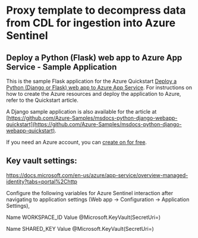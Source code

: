# Proxy template to decompress data from CDL for ingestion into Azure Sentinel

## Deploy a Python (Flask) web app to Azure App Service - Sample Application

This is the sample Flask application for the Azure Quickstart [Deploy a Python (Django or Flask) web app to Azure App Service](https://docs.microsoft.com/en-us/azure/app-service/quickstart-python).  For instructions on how to create the Azure resources and deploy the application to Azure, refer to the Quickstart article.

A Django sample application is also available for the article at [https://github.com/Azure-Samples/msdocs-python-django-webapp-quickstart](https://github.com/Azure-Samples/msdocs-python-django-webapp-quickstart).

If you need an Azure account, you can [create on for free](https://azure.microsoft.com/en-us/free/).

## Key vault settings: 

https://docs.microsoft.com/en-us/azure/app-service/overview-managed-identity?tabs=portal%2Chttp

Configure the following variables for Azure Sentinel interaction after navigating to application settings (Web app -> Configuration -> Application Settings),

Name WORKSPACE_ID
Value @Microsoft.KeyVault(SecretUri=<vault URI>)

Name SHARED_KEY
Value @Microsoft.KeyVault(SecretUri=<vault URI>)
